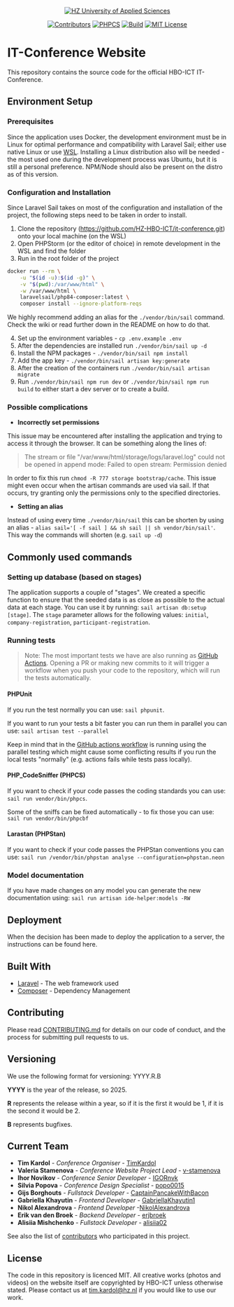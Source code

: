 <p align="center">
 <a href="https://hz.nl">
        <img src="https://img.shields.io/badge/Made for-HZ University of Applied Sciences-blue.svg" alt="HZ University of Applied Sciences"/></a>
</p>
<p align="center">
    <a href="https://github.com/HZ-HBO-ICT/it-conference/graphs/contributors">
        <img src="https://img.shields.io/github/contributors/HZ-HBO-ICT/it-conference" alt="Contributors"/></a>
    <a href="https://github.com/HZ-HBO-ICT/it-conference/actions/workflows/main.yml">
        <img src="https://github.com/HZ-HBO-ICT/it-conference/actions/workflows/phpcs.yml/badge.svg" alt="PHPCS"/></a>
    <a href="https://github.com/HZ-HBO-ICT/it-conference/actions/workflows/laravel.yml">
        <img src="https://github.com/HZ-HBO-ICT/it-conference/actions/workflows/build.yml/badge.svg" alt="Build"/></a>
    <a href="https://opensource.org/licenses/MIT">
        <img src="https://img.shields.io/badge/License-MIT-blue.svg" alt="MIT License"/></a>
</p>

# IT-Conference Website

This repository contains the source code for the official HBO-ICT IT-Conference.

## Environment Setup
### Prerequisites
Since the application uses Docker, the development environment must be in Linux for optimal performance and compatibility with Laravel Sail; either use native Linux or use [WSL](https://learn.microsoft.com/en-us/windows/wsl/filesystems). Installing a Linux distribution also will be needed - the most used one during the development process was Ubuntu, but it is still a personal preference. NPM/Node should also be present on the distro as of this version.

### Configuration and Installation
Since Laravel Sail takes on most of the configuration and installation of the project, the following steps need to be taken in order to install.

1. Clone the repository (https://github.com/HZ-HBO-ICT/it-conference.git) onto your local machine (on the WSL)
2. Open PHPStorm (or the editor of choice) in remote development in the WSL and find the folder
3. Run in the root folder of the project 
```bash
docker run --rm \
    -u "$(id -u):$(id -g)" \
    -v "$(pwd):/var/www/html" \
    -w /var/www/html \
    laravelsail/php84-composer:latest \
    composer install --ignore-platform-reqs
```
We highly recommend adding an alias for the `./vendor/bin/sail` command. Check the wiki or read further down in the README on how to do that.
 
4. Set up the environment variables - `cp .env.example .env`
5. After the dependencies are installed run `./vendor/bin/sail up -d`
6. Install the NPM packages - `./vendor/bin/sail npm install`
7. Add the app key - `./vendor/bin/sail artisan key:generate`
8. After the creation of the containers run `./vendor/bin/sail artisan migrate`
9. Run `./vendor/bin/sail npm run dev` or `./vendor/bin/sail npm run build` to either start a dev server or to create a build.

### Possible complications 
- __Incorrectly set permissions__

This issue may be encountered after installing the application and trying to access it through the browser. It can be something along the lines of:
> The stream or file "/var/www/html/storage/logs/laravel.log" could not be opened in append mode: Failed to open stream: Permission denied

In order to fix this run `chmod -R 777 storage bootstrap/cache`. This issue might even occur when the artisan commands are used via sail. If that occurs, try granting only the permissions only to the specified directories.

- __Setting an alias__

Instead of using every time `./vendor/bin/sail` this can be shorten by using an alias - `alias sail='[ -f sail ] && sh sail || sh vendor/bin/sail'`. This way the commands will shorten (e.g. `sail up -d`)


## Commonly used commands

### Setting up database (based on stages)

The application supports a couple of "stages". We created a specific function to ensure that the seeded data is as close as possible to the actual data at each stage. You can use it by running: `sail artisan db:setup [stage]`. The `stage` parameter allows for the following values: `initial`, `company-registration`, `participant-registration`.

### Running tests
> Note: The most important tests we have are also running as 
[GitHub Actions](https://github.com/HZ-HBO-ICT/it-conference/actions). Opening a PR or making new commits to it will trigger a workflow when you push your code to
the repository, which will run the tests automatically.

#### PHPUnit
If you run the test normally you can use: `sail phpunit`. 

If you want to run your tests a bit faster you can run them in parallel you can use: `sail artisan test --parallel`

Keep in mind that in the [GitHub actions workflow](https://github.com/HZ-HBO-ICT/it-conference/blob/main/.github/workflows/build.yml) is running using the parallel testing which might cause some conflicting results if you run the local tests "normally" (e.g. actions fails while tests pass locally).

#### PHP_CodeSniffer (PHPCS)

If you want to check if your code passes the coding standards you can use: `sail run vendor/bin/phpcs`.

Some of the sniffs can be fixed automatically - to fix those you can use: `sail run vendor/bin/phpcbf`

#### Larastan (PHPStan)

If you want to check if your code passes the PHPStan conventions you can use: `sail run /vendor/bin/phpstan analyse --configuration=phpstan.neon`

### Model documentation

If you have made changes on any model you can generate the new documentation using: `sail run artisan ide-helper:models -RW`

<!-- ### Break down into end-to-end tests -->

<!-- Explain what these tests test and why

```
Give an example
``` -->

<!-- ### And coding style tests

Explain what these tests test and why

```
Give an example
``` -->

## Deployment

When the decision has been made to deploy the application to a server, the instructions can be found here.

## Built With

* [Laravel](https://laravel.com/docs) - The web framework used
* [Composer](https://getcomposer.org/) - Dependency Management
<!-- * [ROME](https://rometools.github.io/rome/) - Used to generate RSS Feeds -->

## Contributing

Please read [CONTRIBUTING.md](https://gist.github.com/PurpleBooth/b24679402957c63ec426) for details on our code of conduct, and the process for submitting pull requests to us.

## Versioning

We use the following format for versioning: YYYY.R.B

**YYYY** is the year of the release, so 2025.

**R** represents the release within a year, so if it is the first it would be 1, if it is the second it would be 2.

**B** represents bugfixes.

## Current Team

* **Tim Kardol** - *Conference Organiser* - [TimKardol](https://github.com/TimKardol)
* **Valeria Stamenova** - *Conference Website Project Lead* - [v-stamenova](https://github.com/v-stamenova)
* **Ihor Novikov** - *Conference Senior Developer* - [IGORnvk](https://github.com/IGORnvk)
* **Silvia Popova** - *Conference Design Specialist* - [popo0015](https://github.com/popo0015)
* **Gijs Borghouts** - *Fullstack Developer* - [CaptainPancakeWithBacon](https://github.com/CaptainPancakeWithBacon)
* **Gabriella Khayutin** - *Frontend Developer* - [GabriellaKhayutin1](https://github.com/GabriellaKhayutin1)
* **Nikol Alexandrova** - *Frontend Developer* -[NikolAlexandrova](https://github.com/NikolAlexandrova)
* **Erik van den Broek** - *Backend Developer* - [erjbroek](https://github.com/erjbroek)
* **Alisiia Mishchenko** - *Fullstack Developer* - [alisiia02](https://github.com/alisiia02)

See also the list of [contributors](https://github.com/HZ-HBO-ICT/it-conference/contributors) who participated in this project.

## License
The code in this repository is licenced MIT. All creative works (photos and videos) on the website itself are copyrighted by HBO-ICT unless otherwise stated. Please contact us at tim.kardol@hz.nl if you would like to use our work.

<!-- This project is licensed under the MIT License - see the [LICENSE.md](LICENSE.md) file for details -->

<!-- ## Acknowledgments

* Hat tip to anyone whose code was used
* Inspiration
* etc -->

